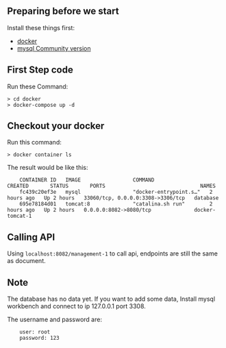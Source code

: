 <h2>Preparing before we start</h2>

Install these things first:
- [docker](https://www.docker.com/)
- [mysql Community version](https://dev.mysql.com/downloads/installer/)

<h2>First Step code</h2>
Run these Command:

```
> cd docker
> docker-compose up -d
```

<h2>Checkout your docker</h2>
Run this command:

``` 
> docker container ls  
```

The result would be like this:

```
    CONTAINER ID   IMAGE                 COMMAND                  CREATED       STATUS       PORTS                               NAMES
    fc439c20ef3e   mysql                 "docker-entrypoint.s…"   2 hours ago   Up 2 hours   33060/tcp, 0.0.0.0:3308->3306/tcp   database
    695e78184d01   tomcat:8              "catalina.sh run"        2 hours ago   Up 2 hours   0.0.0.0:8082->8080/tcp              docker-tomcat-1
```

<h2>Calling API</h2>

Using `localhost:8082/management-1` to call api, endpoints are still the same as document. 

<h2>Note</h2>
The database has no data yet. If you want to add some data, Install mysql workbench and connect to ip 127.0.0.1 port 3308. 

The username and password are:

```
    user: root
    password: 123
```